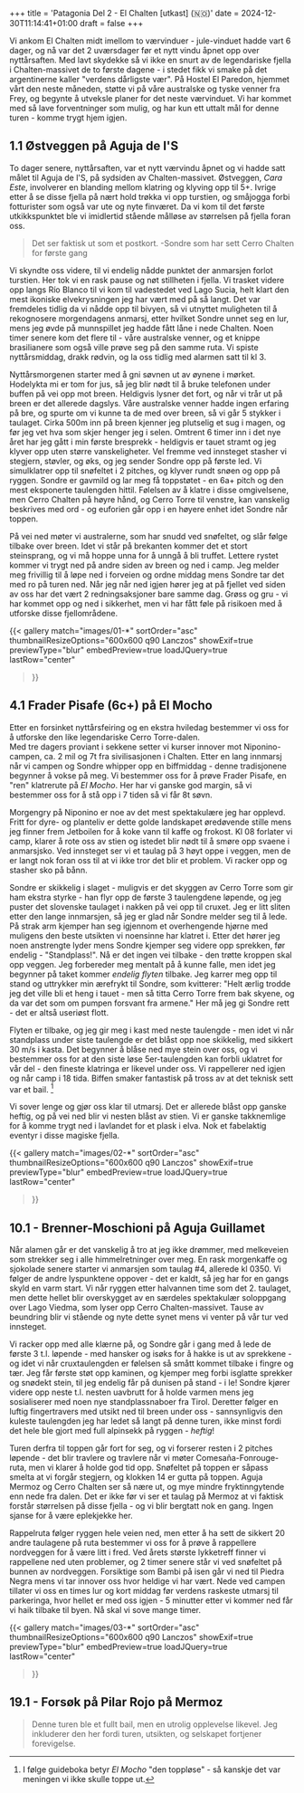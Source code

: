+++
title = 'Patagonia Del 2 - El Chalten [utkast] (🇳🇴)'
date = 2024-12-30T11:14:41+01:00
draft = false
+++

Vi ankom El Chalten midt imellom to værvinduer - jule-vinduet hadde vart 6 dager, og nå var det 2 uværsdager før et nytt vindu åpnet opp over nyttårsaften. Med lavt skydekke så vi ikke en snurt av de legendariske fjella i Chalten-massivet de to første dagene - i stedet fikk vi smake på det argentinerne kaller "verdens dårligste vær". På Hostel El Paredon, hjemmet vårt den neste måneden, støtte vi på våre australske og tyske venner fra Frey, og begynte å utveksle planer for det neste værvinduet. Vi har kommet med så lave forventninger som mulig, og har kun ett uttalt mål for denne turen - komme trygt hjem igjen.

## 1.1 Østveggen på Aguja de l'S 

To dager senere, nyttårsaften, var et nytt værvindu åpnet og vi hadde satt målet til Aguja de l'S, på sydsiden av Chalten-massivet. Østveggen, _Cara Este_, involverer en blanding mellom klatring og klyving opp til 5+. Ivrige etter å se disse fjella på nært hold trøkka vi opp turstien, og småjogga forbi fotturister som også var ute og nyte finværet. Da vi kom til det første utkikkspunktet ble vi imidlertid stående målløse av størrelsen på fjella foran oss.

> Det ser faktisk ut som et postkort.
> -Sondre som har sett Cerro Chalten for første gang

Vi skyndte oss videre, til vi endelig nådde punktet der anmarsjen forlot turstien. Her tok vi en rask pause og nøt stillheten i fjella. Vi trasket videre opp langs Río Blanco til vi kom til vadestedet ved Lago Sucia, helt klart den mest ikoniske elvekrysningen jeg har vært med på så langt. Det var fremdeles tidlig da vi nådde opp til bivyen, så vi utnyttet muligheten til å rekognosere morgendagens anmarsj, etter hvilket Sondre unnet seg en lur, mens jeg øvde på munnspillet jeg hadde fått låne i nede Chalten. Noen timer senere kom det flere til - våre australske venner, og et knippe brasilianere som også ville prøve seg på den samme ruta. Vi spiste nyttårsmiddag, drakk rødvin, og la oss tidlig med alarmen satt til kl 3. 


Nyttårsmorgenen starter med å gni søvnen ut av øynene i mørket. Hodelykta mi er tom for jus, så jeg blir nødt til å bruke telefonen under buffen på vei opp mot breen. Heldigvis lysner det fort, og når vi trår ut på breen er det allerede dagslys. Våre australske venner hadde ingen erfaring på bre, og spurte om vi kunne ta de med over breen, så vi går 5 stykker i taulaget. 
Cirka 500m inn på breen kjenner jeg plutselig et sug i magen, og før jeg vet hva som skjer henger jeg i selen. Omtrent 6 timer inn i det nye året har jeg gått i min første bresprekk - heldigvis er tauet stramt og jeg klyver opp uten større vanskeligheter. Vel fremme ved innsteget stasher vi stegjern, støvler, og øks, og jeg sender Sondre opp på første led. Vi simulklatrer opp til snøfeltet i 2 pitches, og klyver rundt snøen og opp på ryggen. Sondre er gavmild og lar meg få toppstøtet - en 6a+ pitch og den mest eksponerte taulengden hittil. Følelsen av å klatre i disse omgivelsene, men Cerro Chalten på høyre hånd, og Cerro Torre til venstre, kan vanskelig beskrives med ord - og euforien går opp i en høyere enhet idet Sondre når toppen. 

På vei ned møter vi australerne, som har snudd ved snøfeltet, og slår følge tilbake over breen. Idet vi står på brekanten kommer det et stort steinsprang, og vi må hoppe unna for å unngå å bli truffet. Lettere rystet kommer vi trygt ned på andre siden av breen og ned i camp. Jeg melder meg frivillig til å løpe ned i forveien og ordne middag mens Sondre tar det med ro på turen ned. Når jeg når ned igjen hører jeg at på fjellet ved siden av oss har det vært 2 redningsaksjoner bare samme dag. Grøss og gru - vi har kommet opp og ned i sikkerhet, men vi har fått føle på risikoen med å utforske disse fjellområdene.

{{< gallery
    match="images/01-*"
    sortOrder="asc"
    thumbnailResizeOptions="600x600 q90 Lanczos"
    showExif=true
    previewType="blur"
    embedPreview=true
    loadJQuery=true
    lastRow="center"
>}}

## 4.1 Frader Pisafe (6c+) på El Mocho

Etter en forsinket nyttårsfeiring og en ekstra hviledag bestemmer vi oss for å utforske den like legendariske Cerro Torre-dalen.  
Med tre dagers proviant i sekkene setter vi kurser innover mot Niponino-campen, ca. 2 mil og 7t fra sivilisasjonen i Chalten. Etter en lang innmarsj når vi campen og Sondre whipper opp en biffmiddag - denne tradisjonene begynner å vokse på meg.
Vi bestemmer oss for å prøve Frader Pisafe, en "ren" klatrerute på _El Mocho_. Her har vi ganske god margin, så vi bestemmer oss for å stå opp i 7 tiden så vi får 8t søvn.

Morgengry på Niponino er noe av det mest spektakulære jeg har opplevd. Fritt for dyre- og planteliv er dette golde landskapet øredøvende stille mens jeg finner frem Jetboilen for å koke vann til kaffe og frokost. Kl 08 forlater vi camp, klarer å rote oss av stien og istedet blir nødt til å smøre opp svaene i anmarsjsko. Ved innsteget ser vi et taulag på 3 høyt oppe i veggen, men de er langt nok foran oss til at vi ikke tror det blir et problem. Vi racker opp og stasher sko på bånn.

Sondre er skikkelig i slaget - muligvis er det skyggen av Cerro Torre som gir ham ekstra styrke - han flyr opp de første 3 taulengdene løpende, og jeg puster det slovenske taulaget i nakken på vei opp til cruxet. Jeg er litt sliten etter den lange innmarsjen, så jeg er glad når Sondre melder seg til å lede. På strak arm kjemper han seg igjennom et overhengende hjørne med muligens den beste utsikten vi noensinne har klatret i. Etter det hører jeg noen anstrengte lyder mens Sondre kjemper seg videre opp sprekken, før endelig - "Standplass!". 
Nå er det ingen vei tilbake - den trøtte kroppen skal opp veggen. Jeg forbereder meg mentalt på å kunne falle, men idet jeg begynner på taket kommer _endelig flyten_ tilbake. Jeg karrer meg opp til stand og uttrykker min ærefrykt til Sondre, som kvitterer: "Helt ærlig trodde jeg det ville bli et heng i tauet - men så titta Cerro Torre frem bak skyene, og da var det som om pumpen forsvant fra armene." Her må jeg gi Sondre rett - det er altså useriøst flott. 

Flyten er tilbake, og jeg gir meg i kast med neste taulengde - men idet vi når standplass under siste taulengde er det blåst opp noe skikkelig, med sikkert 30 m/s i kasta. Det begynner å blåse ned mye stein over oss, og vi bestemmer oss for at den siste løse 5er-taulengden kan forbli uklatret for vår del - den fineste klatringa er likevel under oss. Vi rappellerer ned igjen og når camp i 18 tida. Biffen smaker fantastisk på tross av at det teknisk sett var et bail. [^1]

Vi sover lenge og gjør oss klar til utmarsj. Det er allerede blåst opp ganske heftig, og på vei ned blir vi nesten blåst av stien. Vi er ganske takknemlige for å komme trygt ned i lavlandet for et plask i elva. Nok et fabelaktig eventyr i disse magiske fjella.

[^1]: I følge guideboka betyr _El Mocho_ "den toppløse" - så kanskje det var meningen vi ikke skulle toppe ut.


{{< gallery
    match="images/02-*"
    sortOrder="asc"
    thumbnailResizeOptions="600x600 q90 Lanczos"
    showExif=true
    previewType="blur"
    embedPreview=true
    loadJQuery=true
    lastRow="center"
>}}

## 10.1 - Brenner-Moschioni på Aguja Guillamet


Når alamen går er det vanskelig å tro at jeg ikke drømmer, med melkeveien som strekker seg i alle himmelretninger over meg. En rask morgenkaffe og sjokolade senere starter vi anmarsjen som taulag #4, allerede kl 0350. Vi følger de andre lyspunktene oppover - det er kaldt, så jeg har for en gangs skyld en varm start. Vi når ryggen etter halvannen time som det 2. taulaget, men dette hellet blir overskygget av en særdeles spektakulær soloppgang over Lago Viedma, som lyser opp Cerro Chalten-massivet. Tause av beundring blir vi stående og nyte dette synet mens vi venter på vår tur ved innsteget.

Vi racker opp med alle klærne på, og Sondre går i gang med å lede de første 3 t.l. løpende - med hansker og isøks for å hakke is ut av sprekkene - og idet vi når cruxtaulengden er følelsen så smått kommet tilbake i fingre og tær. Jeg får første støt opp kaminen, og kjemper meg forbi isglatte sprekker og snødekt stein, til jeg endelig får på dunisen på stand - i le! 
Sondre kjører videre opp neste t.l. nesten uavbrutt for å holde varmen mens jeg sosialiserer med noen nye standplassnaboer fra Tirol. Deretter følger en luftig fingertravers med utsikt ned til breen under oss - sannsynligvis den kuleste taulengden jeg har ledet så langt på denne turen, ikke minst fordi det hele ble gjort med full alpinsekk på ryggen - _heftig_!  

Turen derfra til toppen går fort for seg, og vi forserer resten i 2 pitches løpende - det blir travlere og travlere når vi møter Comesaña-Fonrouge-ruta, men vi klarer å holde god tid opp. Snøfeltet på toppen er såpass smelta at vi forgår stegjern, og klokken 14 er gutta på toppen. Aguja Mermoz og Cerro Chalten ser så nære ut, og mye mindre fryktinngytende enn nede fra dalen. Det er ikke før vi ser et taulag på Mermoz at vi faktisk forstår størrelsen på disse fjella - og vi blir bergtatt nok en gang. Ingen sjanse for å være eplekjekke her.

Rappelruta følger ryggen hele veien ned, men etter å ha sett de sikkert 20 andre taulagene på ruta bestemmer vi oss for å prøve å rappellere nordveggen for å være litt i fred. Ved årets største lykketreff finner vi rappellene ned uten problemer, og 2 timer senere står vi ved snøfeltet på bunnen av nordveggen. Forsiktige som Bambi på isen går vi ned til Piedra Negra mens vi tar innover oss hvor heldige vi har vært. Nede ved campen tillater vi oss en times lur og kort middag før verdens raskeste utmarsj til parkeringa, hvor hellet er med oss igjen - 5 minutter etter vi kommer ned får vi haik tilbake til byen. Nå skal vi sove mange timer. 

{{< gallery
    match="images/03-*"
    sortOrder="asc"
    thumbnailResizeOptions="600x600 q90 Lanczos"
    showExif=true
    previewType="blur"
    embedPreview=true
    loadJQuery=true
    lastRow="center"
>}}


## 19.1 - Forsøk på Pilar Rojo på Mermoz
> Denne turen ble et fullt bail, men en utrolig opplevelse likevel. Jeg inkluderer den her fordi turen, utsikten, og selskapet fortjener forevigelse.


<!-- ## Alle Bilder
{{< gallery
    match="images/*"
    sortOrder="asc"
    thumbnailResizeOptions="600x600 q90 Lanczos"
    showExif=true
    previewType="blur"
    embedPreview=true
    loadJQuery=true
    lastRow="center"
>}} -->
